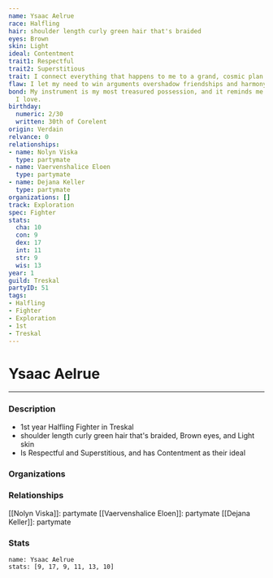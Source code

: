 ```yaml
---
name: Ysaac Aelrue
race: Halfling
hair: shoulder length curly green hair that's braided
eyes: Brown
skin: Light
ideal: Contentment
trait1: Respectful
trait2: Superstitious
trait: I connect everything that happens to me to a grand, cosmic plan.
flaw: I let my need to win arguments overshadow friendships and harmony.
bond: My instrument is my most treasured possession, and it reminds me of someone
  I love.
birthday:
  numeric: 2/30
  written: 30th of Corelent
origin: Verdain
relvance: 0
relationships:
- name: Nolyn Viska
  type: partymate
- name: Vaervenshalice Eloen
  type: partymate
- name: Dejana Keller
  type: partymate
organizations: []
track: Exploration
spec: Fighter
stats:
  cha: 10
  con: 9
  dex: 17
  int: 11
  str: 9
  wis: 13
year: 1
guild: Treskal
partyID: 51
tags:
- Halfling
- Fighter
- Exploration
- 1st
- Treskal
---
```

# Ysaac Aelrue
---
### Description
- 1st year Halfling Fighter in Treskal
- shoulder length curly green hair that's braided, Brown eyes, and Light skin
- Is Respectful and Superstitious, and has Contentment as their ideal

### Organizations
### Relationships
[[Nolyn Viska]]: partymate
[[Vaervenshalice Eloen]]: partymate
[[Dejana Keller]]: partymate
### Stats
```statblock
name: Ysaac Aelrue
stats: [9, 17, 9, 11, 13, 10]
```